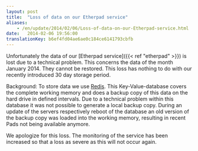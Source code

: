 ```yaml
---
layout: post
title:  "Loss of data on our Etherpad service"
aliases:
    - /en/update/2014/02/06/Loss-of-data-on-our-Etherpad-service.html
date:   2014-02-06 19:56:00
translationKey: b6ef4fd04ae6ae0c184ce6141793cbfb
---
```

Unfortunately the data of our [Etherpad service]({{< ref "etherpad" >}}) is lost due to a technical problem. This 
concerns the data of the month January 2014. They cannot be restored. This loss has nothing to do with our recently 
introduced 30 day storage period.

Background: To store data we use [Redis](http://redis.io/). This Key-Value-database covers the complete working memory 
and does a backup copy of this data on the hard drive in defined intervals. Due to a technical problem within this 
database it was not possible to generate a local backup copy. During an update of the servers respectively reboot of 
the database an old version of the backup copy was loaded into the working memory, resulting in recent Pads not being 
available anymore.

We apologize for this loss. The monitoring of the service has been increased so that a loss as severe as this will not 
occur again.
